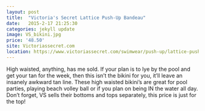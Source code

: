 ```yaml
---
layout: post
title:  "Victoria's Secret Lattice Push-Up Bandeau"
date:   2015-2-17 21:25:30
categories: jekyll update
image: VS_bikini.jpg
price: '48.50'
site: Victoriassecret.com
location: https://www.victoriassecret.com/swimwear/push-up/lattice-push-up-bandeau-forever-sexy?ProductID=206567&CatalogueType=OLS
---
```

High waisted, anything, has me sold. If your plan is to lye by the pool and get your tan for the week, then this isn’t the bikini for you, it’ll leave an insanely awkward tan line. These high waisted bikini’s are great for pool parties, playing beach volley ball or if you plan on being IN the water all day. Don’t forget, VS sells their bottoms and tops separately, this price is just for the top!
